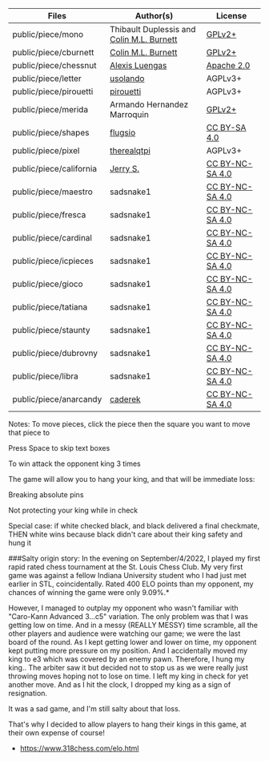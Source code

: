 Files | Author(s) | License
--- | --- | ---
public/piece/mono | Thibault Duplessis and [Colin M.L. Burnett](https://en.wikipedia.org/wiki/User:Cburnett) | [GPLv2+](https://www.gnu.org/licenses/gpl-2.0.txt)
public/piece/cburnett | [Colin M.L. Burnett](https://en.wikipedia.org/wiki/User:Cburnett) | [GPLv2+](https://www.gnu.org/licenses/gpl-2.0.txt)
public/piece/chessnut | [Alexis Luengas](https://github.com/LexLuengas) | [Apache 2.0](https://github.com/LexLuengas/chessnut-pieces/blob/master/LICENSE.txt)
public/piece/letter | [usolando](https://lichess.org/@/usolando) | AGPLv3+
public/piece/pirouetti | [pirouetti](https://lichess.org/@/pirouetti) | AGPLv3+
public/piece/merida | Armando Hernandez Marroquin | [GPLv2+](https://www.gnu.org/licenses/gpl-2.0.txt)
public/piece/shapes | [flugsio](https://github.com/flugsio/chess_shapes) | [CC BY-SA 4.0](https://creativecommons.org/licenses/by-sa/4.0/)
public/piece/pixel | [therealqtpi](https://twitter.com/therealqtpi) | AGPLv3+
public/piece/california | [Jerry S.](https://sites.google.com/view/jerrychess/home) | [CC BY-NC-SA 4.0](https://creativecommons.org/licenses/by-nc-sa/4.0/)
public/piece/maestro | sadsnake1 | [CC BY-NC-SA 4.0](https://creativecommons.org/licenses/by-nc-sa/4.0/)
public/piece/fresca | sadsnake1 | [CC BY-NC-SA 4.0](https://creativecommons.org/licenses/by-nc-sa/4.0/)
public/piece/cardinal | sadsnake1 | [CC BY-NC-SA 4.0](https://creativecommons.org/licenses/by-nc-sa/4.0/)
public/piece/icpieces | sadsnake1 | [CC BY-NC-SA 4.0](https://creativecommons.org/licenses/by-nc-sa/4.0/)
public/piece/gioco | sadsnake1 | [CC BY-NC-SA 4.0](https://creativecommons.org/licenses/by-nc-sa/4.0/)
public/piece/tatiana | sadsnake1 | [CC BY-NC-SA 4.0](https://creativecommons.org/licenses/by-nc-sa/4.0/)
public/piece/staunty | sadsnake1 | [CC BY-NC-SA 4.0](https://creativecommons.org/licenses/by-nc-sa/4.0/)
public/piece/dubrovny | sadsnake1 | [CC BY-NC-SA 4.0](https://creativecommons.org/licenses/by-nc-sa/4.0/)
public/piece/libra | sadsnake1 | [CC BY-NC-SA 4.0](https://creativecommons.org/licenses/by-nc-sa/4.0/)
public/piece/anarcandy | [caderek](https://github.com/caderek) | [CC BY-NC-SA 4.0](https://creativecommons.org/licenses/by-nc-sa/4.0/)


Notes:
To move pieces, click the piece then the square you want to move that piece to

Press Space to skip text boxes

To win attack the opponent king 3 times

The game will allow you to hang your king, and that will be immediate loss:

Breaking absolute pins

Not protecting your king while in check

Special case: if white checked black, and black delivered a final checkmate, THEN white wins because black didn't care about their king safety and hung it



###Salty origin story:
In the evening on September/4/2022, I played my first rapid rated chess tournament at the St. Louis Chess Club. My very first game was against a fellow Indiana University student who I had just met earlier in STL, coincidentally. Rated 400 ELO points than my opponent, my chances of winning the game were only 9.09%.*

However, I managed to outplay my opponent who wasn't familiar with "Caro-Kann Advanced 3...c5" variation. The only problem was that I was getting low on time. And in a messy (REALLY MESSY) time scramble, all the other players and audience were watching our game; we were the last board of the round. As I kept getting lower and lower on time, my opponent kept putting more pressure on my position. And I accidentally moved my king to e3 which was covered by an enemy pawn. Therefore, I hung my king.. The arbiter saw it but decided not to stop us as we were really just throwing moves hoping not to lose on time. I left my king in check for yet another move. And as I hit the clock, I dropped my king as a sign of resignation.

It was a sad game, and I'm still salty about that loss.  

That's why I decided to allow players to hang their kings in this game, at their own expense of course!




* https://www.318chess.com/elo.html



